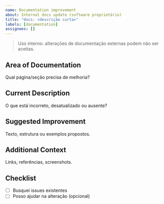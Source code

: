 ```yaml
---
name: Documentation improvement
about: Internal docs update (software proprietário)
title: "docs: <descrição curta>"
labels: [documentation]
assignees: []
---
```


> Uso interno: alterações de documentação externas podem não ser aceitas.

## Area of Documentation

Qual página/seção precisa de melhoria?

## Current Description

O que está incorreto, desatualizado ou ausente?

## Suggested Improvement

Texto, estrutura ou exemplos propostos.

## Additional Context

Links, referências, screenshots.

## Checklist

- [ ] Busquei issues existentes
- [ ] Posso ajudar na alteração (opcional)
